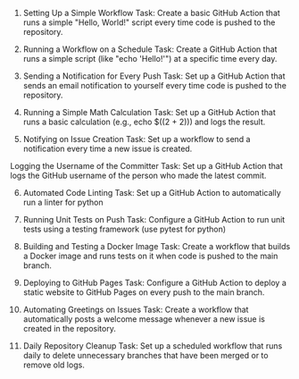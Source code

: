 1. Setting Up a Simple Workflow
Task: Create a basic GitHub Action that runs a simple "Hello, World!" script every time code is pushed to the repository.

2. Running a Workflow on a Schedule
Task: Create a GitHub Action that runs a simple script (like "echo 'Hello!'") at a specific time every day.

3. Sending a Notification for Every Push
Task: Set up a GitHub Action that sends an email notification to yourself every time code is pushed to the repository.

4. Running a Simple Math Calculation
Task: Set up a GitHub Action that runs a basic calculation (e.g., echo $((2 + 2))) and logs the result.

5. Notifying on Issue Creation
Task: Set up a workflow to send a notification every time a new issue is created.

Logging the Username of the Committer
Task: Set up a GitHub Action that logs the GitHub username of the person who made the latest commit.

6. Automated Code Linting
Task: Set up a GitHub Action to automatically run a linter for python

7. Running Unit Tests on Push 
Task: Configure a GitHub Action to run unit tests using a testing framework (use pytest for python)

8. Building and Testing a Docker Image
Task: Create a workflow that builds a Docker image and runs tests on it when code is pushed to the main branch.

9. Deploying to GitHub Pages
Task: Configure a GitHub Action to deploy a static website to GitHub Pages on every push to the main branch.

10. Automating Greetings on Issues
Task: Create a workflow that automatically posts a welcome message whenever a new issue is created in the repository.

11. Daily Repository Cleanup
Task: Set up a scheduled workflow that runs daily to delete unnecessary branches that have been merged or to remove old logs.